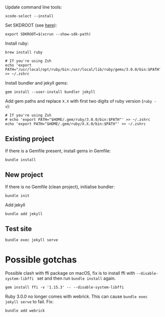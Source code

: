 Update command line tools:

```
xcode-select --install
```

Set SKDROOT (see [here](https://jekyllrb.com/docs/installation/macos/#set-sdkroot-only-macos-catalina-or-later)):

```
export SDKROOT=$(xcrun --show-sdk-path)
```

Install ruby:

```
brew install ruby
```

```
# If you're using Zsh
echo 'export PATH="/usr/local/opt/ruby/bin:/usr/local/lib/ruby/gems/3.0.0/bin:$PATH"' >> ~/.zshrc
```

Install bundler and jekyll gems:

```
gem install --user-install bundler jekyll
```

Add gem paths and replace `X.X` with first two digits of ruby version (`ruby -v`):

```
# If you're using Zsh
# echo 'export PATH="$HOME/.gem/ruby/3.0.0/bin:$PATH"' >> ~/.zshrc
echo 'export PATH="$HOME/.gem/ruby/X.X.0/bin:$PATH"' >> ~/.zshrc
```

## Existing project

If there is a Gemfile present, install gems in Gemfile:

```
bundle install
```

## New project

If there is no Gemfile (clean project), initialise bundler:

```
bundle init
```

Add jekyll

```
bundle add jekyll
```

## Test site

```
bundle exec jekyll serve
```

# Possible gotchas

Possible clash with ffi package on macOS, fix is to install ffi with `--disable-system-libffi ` set and then run `bundle install` again.

```
gem install ffi -v '1.15.3' -- --disable-system-libffi 
```

Ruby 3.0.0 no longer comes with webrick. This can cause `bundle exec jekyll serve` to fail. Fix:

```
bundle add webrick
```

